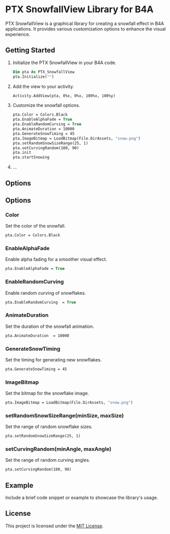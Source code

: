# PTX SnowfallView Library for B4A

PTX SnowfallView is a graphical library for creating a snowfall effect in B4A applications. It provides various customization options to enhance the visual experience.

## Getting Started

1. Initialize the PTX SnowfallView in your B4A code.
    ```vb
    Dim pta As PTX_SnowfallView
    pta.Initialize("")
    ```

2. Add the view to your activity.
    ```vb
    Activity.AddView(pta, 0%x, 0%x, 100%x, 100%y)
    ```

3. Customize the snowfall options.
    ```vb
    pta.Color = Colors.Black
    pta.EnableAlphaFade = True
    pta.EnableRandomCurving = True
    pta.AnimateDuration = 10000
    pta.GenerateSnowTiming = 45
    pta.ImageBitmap = LoadBitmap(File.DirAssets, "snow.png")
    pta.setRandomSnowSizeRange(25, 1)
    pta.setCurvingRandom(180, 90)
    pta.init
    pta.startSnowing
    ```

4. ...

## Options

## Options

### Color
Set the color of the snowfall.

```vb
pta.Color = Colors.Black
```

### EnableAlphaFade
Enable alpha fading for a smoother visual effect.

```vb
pta.EnableAlphaFade = True
```

### EnableRandomCurving
Enable random curving of snowflakes.

```vb
pta.EnableRandomCurving  = True
```

### AnimateDuration 
Set the duration of the snowfall animation.

```vb
pta.AnimateDuration  = 10000
```
### GenerateSnowTiming
Set the timing for generating new snowflakes.

```vb
pta.GenerateSnowTiming = 45
```

### ImageBitmap
Set the bitmap for the snowflake image.

```vb
pta.ImageBitmap = LoadBitmap(File.DirAssets, "snow.png")
```

### setRandomSnowSizeRange(minSize, maxSize)
Set the range of random snowflake sizes.

```vb
pta.setRandomSnowSizeRange(25, 1)
```

### setCurvingRandom(minAngle, maxAngle)
Set the range of random curving angles.

```vb
pta.setCurvingRandom(180, 90)
```


## Example

Include a brief code snippet or example to showcase the library's usage.

## License

This project is licensed under the [MIT License](LICENSE).
